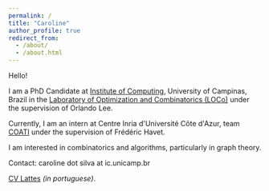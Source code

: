 ```yaml
---
permalink: /
title: "Caroline"
author_profile: true
redirect_from: 
  - /about/
  - /about.html
---
```


Hello! 

I am a PhD Candidate at [Institute of Computing](https://ic.unicamp.br/), University of Campinas, Brazil in the [Laboratory of Optimization and Combinatorics (LOCo)](https://loco.ic.unicamp.br/) under the supervision of Orlando Lee.

Currently, I am an intern at Centre Inria d'Université Côte d'Azur, team [COATI](https://team.inria.fr/coati/presentation/) under the supervision of Frédéric Havet.

I am interested in combinatorics and algorithms, particularly in graph theory.

Contact: caroline dot silva at ic.unicamp.br

[CV Lattes](http://lattes.cnpq.br/1371101199872699) _(in portuguese)_.
